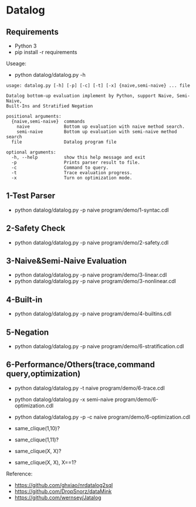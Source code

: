 # Datalog

## Requirements
*   Python 3
*   pip install -r requirements

Useage:
* python datalog/datalog.py -h
```
usage: datalog.py [-h] [-p] [-c] [-t] [-x] {naive,semi-naive} ... file

Datalog bottom-up evaluation implement by Python, support Naive, Semi-Naive,
Built-Ins and Stratified Negation

positional arguments:
  {naive,semi-naive}  commands
    naive             Bottom up evaluation with naive method search.
    semi-naive        Bottom up evaluation with semi-naive method search
  file                Datalog program file

optional arguments:
  -h, --help          show this help message and exit
  -p                  Prints parser result to file.
  -c                  Command to query.
  -t                  Trace evaluation progress.
  -x                  Turn on optimization mode.

```

## 1-Test Parser
*   python datalog/datalog.py -p naive program/demo/1-syntac.cdl

## 2-Safety Check
*   python datalog/datalog.py -p naive program/demo/2-safety.cdl

## 3-Naive&Semi-Naive Evaluation
*   python datalog/datalog.py -p naive program/demo/3-linear.cdl
*   python datalog/datalog.py -p naive program/demo/3-nonlinear.cdl
    
## 4-Built-in
*   python datalog/datalog.py -p naive program/demo/4-builtins.cdl

## 5-Negation
*   python datalog/datalog.py -p naive program/demo/6-stratification.cdl

## 6-Performance/Others(trace,command query,optimization)
*   python datalog/datalog.py -t naive program/demo/6-trace.cdl
*   python datalog/datalog.py -x semi-naive program/demo/6-optimization.cdl
*   python datalog/datalog.py -p -c naive program/demo/6-optimization.cdl

*   same_clique(1,10)?
*   same_clique(1,11)?
*   same_clique(X, X)?
*   same_clique(X, X), X==1?

Reference:
*   https://github.com/ghxiao/nrdatalog2sql
*   https://github.com/DropSnorz/dataMink
*   https://github.com/wernsey/Jatalog
